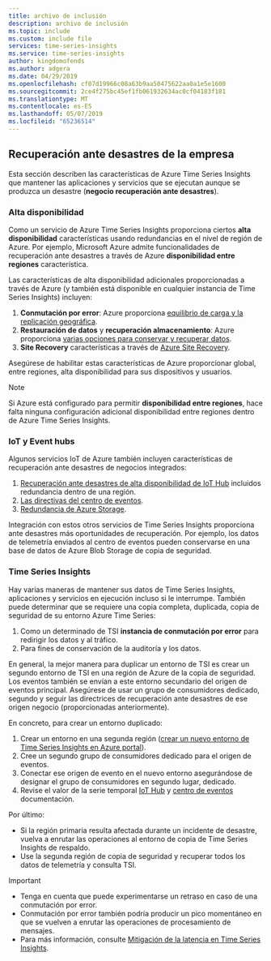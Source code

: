 ```yaml
---
title: archivo de inclusión
description: archivo de inclusión
ms.topic: include
ms.custom: include file
services: time-series-insights
ms.service: time-series-insights
author: kingdomofends
ms.author: adgera
ms.date: 04/29/2019
ms.openlocfilehash: cf07d19966c08a63b9aa50475622aa0a1e5e1600
ms.sourcegitcommit: 2ce4f275bc45ef1fb061932634ac0cf04183f181
ms.translationtype: MT
ms.contentlocale: es-ES
ms.lasthandoff: 05/07/2019
ms.locfileid: "65236514"
---
```

## <a name="business-disaster-recovery"></a>Recuperación ante desastres de la empresa

Esta sección describen las características de Azure Time Series Insights que mantener las aplicaciones y servicios que se ejecutan aunque se produzca un desastre (**negocio recuperación ante desastres**).

### <a name="high-availability"></a>Alta disponibilidad

Como un servicio de Azure Time Series Insights proporciona ciertos **alta disponibilidad** características usando redundancias en el nivel de región de Azure. Por ejemplo, Microsoft Azure admite funcionalidades de recuperación ante desastres a través de Azure **disponibilidad entre regiones** característica.

Las características de alta disponibilidad adicionales proporcionadas a través de Azure (y también está disponible en cualquier instancia de Time Series Insights) incluyen:

1. **Conmutación por error**: Azure proporciona [equilibrio de carga y la replicación geográfica](https://docs.microsoft.com/azure/architecture/resiliency/recovery-loss-azure-region).
1. **Restauración de datos** y **recuperación almacenamiento**: Azure proporciona [varias opciones para conservar y recuperar datos](https://docs.microsoft.com/azure/architecture/resiliency/recovery-data-corruption).
1. **Site Recovery** características a través de [Azure Site Recovery](https://docs.microsoft.com/azure/site-recovery/).

Asegúrese de habilitar estas características de Azure proporcionar global, entre regiones, alta disponibilidad para sus dispositivos y usuarios.

> [!NOTE]
> Si Azure está configurado para permitir **disponibilidad entre regiones**, hace falta ninguna configuración adicional disponibilidad entre regiones dentro de Azure Time Series Insights.

### <a name="iot-and-event-hubs"></a>IoT y Event hubs

Algunos servicios IoT de Azure también incluyen características de recuperación ante desastres de negocios integrados:

1. [Recuperación ante desastres de alta disponibilidad de IoT Hub](https://docs.microsoft.com/azure/iot-hub/iot-hub-ha-dr) incluidos redundancia dentro de una región.
1. [Las directivas del centro de eventos](https://docs.microsoft.com/azure/event-hubs/event-hubs-geo-dr).
1. [Redundancia de Azure Storage](https://docs.microsoft.com/azure/storage/common/storage-redundancy).

Integración con estos otros servicios de Time Series Insights proporciona ante desastres más oportunidades de recuperación. Por ejemplo, los datos de telemetría enviados al centro de eventos pueden conservarse en una base de datos de Azure Blob Storage de copia de seguridad.

### <a name="time-series-insights"></a>Time Series Insights

Hay varias maneras de mantener sus datos de Time Series Insights, aplicaciones y servicios en ejecución incluso si le interrumpe. También puede determinar que se requiere una copia completa, duplicada, copia de seguridad de su entorno Azure Time Series:

1. Como un determinado de TSI **instancia de conmutación por error** para redirigir los datos y al tráfico.
1. Para fines de conservación de la auditoría y los datos.

En general, la mejor manera para duplicar un entorno de TSI es crear un segundo entorno de TSI en una región de Azure de la copia de seguridad. Los eventos también se envían a este entorno secundario del origen de eventos principal. Asegúrese de usar un grupo de consumidores dedicado, segundo y seguir las directrices de recuperación ante desastres de ese origen negocio (proporcionadas anteriormente).

En concreto, para crear un entorno duplicado:

1. Crear un entorno en una segunda región ([crear un nuevo entorno de Time Series Insights en Azure portal](https://docs.microsoft.com/azure/time-series-insights/time-series-insights-get-started)).
1. Cree un segundo grupo de consumidores dedicado para el origen de eventos.
1. Conectar ese origen de evento en el nuevo entorno asegurándose de designar el grupo de consumidores en segundo lugar, dedicado.
1. Revise el valor de la serie temporal [IoT Hub](https://docs.microsoft.com/azure/time-series-insights/time-series-insights-how-to-add-an-event-source-iothub) y [centro de eventos](https://docs.microsoft.com/azure/time-series-insights/time-series-insights-data-access) documentación.

Por último:

* Si la región primaria resulta afectada durante un incidente de desastre, vuelva a enrutar las operaciones al entorno de copia de Time Series Insights de respaldo.
* Use la segunda región de copia de seguridad y recuperar todos los datos de telemetría y consulta TSI.

> [!IMPORTANT]
> * Tenga en cuenta que puede experimentarse un retraso en caso de una conmutación por error.
> * Conmutación por error también podría producir un pico momentáneo en que se vuelven a enrutar las operaciones de procesamiento de mensajes.
> * Para más información, consulte [Mitigación de la latencia en Time Series Insights](https://docs.microsoft.com/azure/time-series-insights/time-series-insights-environment-mitigate-latency).